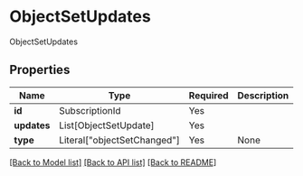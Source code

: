 # ObjectSetUpdates

ObjectSetUpdates

## Properties
| Name | Type | Required | Description |
| ------------ | ------------- | ------------- | ------------- |
**id** | SubscriptionId | Yes |  |
**updates** | List[ObjectSetUpdate] | Yes |  |
**type** | Literal["objectSetChanged"] | Yes | None |


[[Back to Model list]](../../../README.md#models-v1-link) [[Back to API list]](../../README.md#documentation-for-api-endpoints) [[Back to README]](../../README.md)
